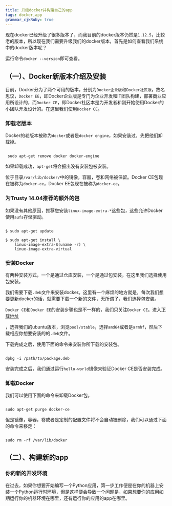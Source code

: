```yaml
---
title: 升级docker并构建自己的app
tags: docker,app
grammar_cjkRuby: true
---
```


现在docker已经升级了很多版本了，而我目前的docker版本仍然是`1.12.5`，比较老的版本，所以现在我们需要升级我们的docker版本，首先是如何查看我们系统中的docker版本呢？

运行命令`docker --version`即可查看。

## （一）、Docker新版本介绍及安装

目前，Docker分为了两个可用的版本，分别为`Docker企业版`和`Docker社区版`，故名思议，`Docker EE`，即Docker企业版是专门为企业开发和IT团队构建，部署商业应用所设计的，而`Docker CE`，即Docker社区本是为开发者和刚开始使用Docker的小团队开发设计的。在这里我们使用`Docker CE`。


### 卸载老版本

Docker的老版本被称为`docker`或者是`docker engine`，如果安装过，先把他们卸载掉。

```

 sudo apt-get remove docker docker-engine

```

如果卸载成功，`apt-get`将会报出没有安装包被安装。

位于目录`/var/lib/docker/`中的镜像，容器，卷和网络被保留。Docker CE包现在被称为`docker-ce`，Docker EE包现在被称为`docker-ee`。

### 为Trusty 14.04推荐的额外的包

如果没有其他原因，推荐您安装`linux-image-extra-*`这些包，这些允许Docker使用`aufs`存储驱动。

```

$ sudo apt-get update

$ sudo apt-get install \
    linux-image-extra-$(uname -r) \
    linux-image-extra-virtual

```

### 安装Docker

有两种安装方式，一个是通过仓库安装，一个是通过包安装，在这里我们选择使用包安装。

我们需要下载`.deb`文件来安装docker。这里有一个麻烦的地方就是，每次我们想要更新docker的话，就需要下载一个新的文件，无所谓了，我们选择包安装。

`Docker CE`和`Docker EE`的安装步骤也是不一样的，我们只关注`Docker CE`。进入[下载地址][1]


  [1]: https://download.docker.com/linux/ubuntu/dists/
  
  ，选择我们的ubuntu版本，浏览`pool/stable`，选择`amd64`或者是`armhf`，然后下载相应你想要安装的的`.deb`文件。
  
  下载完成之后，使用下面的命令来安装你所下载的安装包。
  
```

dpkg -i /path/to/package.deb

```

安装完成之后，我们通过运行`hello-world`镜像来验证Docker CE是否安装完成。

### 卸载Docker

我们可以使用下面的命令来卸载Docker包。

```

sudo apt-get purge docker-ce

```

但是镜像，容器，卷或者是定制的配置文件将不会自动被删除，我们可以通过下面的命令来移走：

```

sudo rm -rf /var/lib/docker

```

## （二）、构建新的app

### 你的新的开发环境

在过去，如果你想要开始编写一个Python应用，第一步工作便是在你的机器上安装一个Python运行时环境，但是这样便会导致一个问题是，如果想要你的应用如期运行你的机器环境在哪里，还有运行你的应用的app在哪里。

